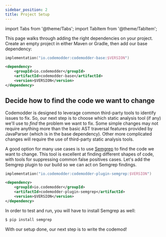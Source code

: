 ```yaml
---
sidebar_position: 2
title: Project Setup
---
```

import Tabs from '@theme/Tabs';
import TabItem from '@theme/TabItem';

This page walks through adding the right dependencies on your project. Create an empty project in either Maven or Gradle, then add our base dependency:

<Tabs>
<TabItem value="gradle-base" label="Gradle">

```kotlin
implementation("io.codemodder:codemodder-base:$VERSION")
```

</TabItem>
<TabItem value="mvn-base" label="Maven">

```xml
<dependency>
    <groupId>io.codemodder</groupId>
    <artifactId>codemodder-base</artifactId>
    <version>$VERSION</version>
</dependency>
```

</TabItem>
</Tabs>

## Decide how to find the code we want to change

Codemodder is designed to leverage common third-party tools to identify issues to fix. So, our next step is to choose which static analysis tool (if any) we'll use to _find_ the problem we want to fix. Some simple changes may not require anything more than the basic AST traversal features provided by JavaParser (which is in the base dependency). Other more complicated changes will require the use of third-party static analysis tools.

A good option for many use cases is to use [Semgrep](https://semgrep.dev) to find the code we want to change. This tool is excellent at finding different shapes of code, with tools for suppressing common false positives cases. Let's add the Semgrep plugin to our build so we can act on Semgrep findings.

<Tabs>
<TabItem value="gradle-semgrep" label="Gradle">

```kotlin
implementation("io.codemodder:codemodder-plugin-semgrep:$VERSION")
```

</TabItem>
<TabItem value="mvn-semgrep" label="Maven">

```xml
<dependency>
    <groupId>io.codemodder</groupId>
    <artifactId>codemodder-plugin-semgrep</artifactId>
    <version>$VERSION</version>
</dependency>
```

</TabItem>
</Tabs>

In order to test and run, you will have to install Semgrep as well:

```bash
$ pip install semgrep
```

With our setup done, our next step is to write the codemod!